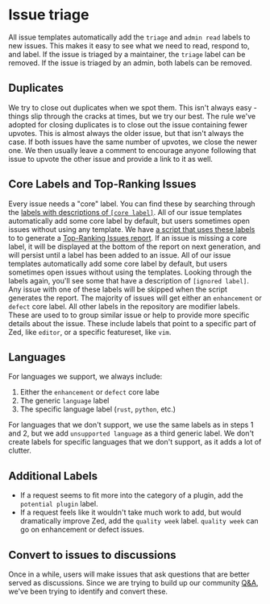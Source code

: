 # Issue triage

All issue templates automatically add the `triage` and `admin read` labels to new issues.  This makes it easy to see what we need to read, respond to, and label.  If the issue is triaged by a maintainer, the `triage` label can be removed.  If the issue is triaged by an admin, both labels can be removed.

## Duplicates

We try to close out duplicates when we spot them.  This isn't always easy - things slip through the cracks at times, but we try our best.  The rule we've adopted for closing duplicates is to close out the issue containing fewer upvotes.  This is almost always the older issue, but that isn't always the case.  If both issues have the same number of upvotes, we close the newer one.  We then usually leave a comment to encourage anyone following that issue to upvote the other issue and provide a link to it as well.

## Core Labels and Top-Ranking Issues

Every issue needs a "core" label.  You can find these by searching through the [labels with descriptions of `[core label]`](https://github.com/zed-industries/community/labels).  All of our issue templates automatically add some core label by default, but users sometimes open issues without using any template.  We have [a script that uses these labels](https://github.com/zed-industries/community/blob/main/scripts/update_top_ranking_issues/main.py) to to generate a [Top-Ranking Issues report](https://github.com/zed-industries/community/issues/52).  If an issue is missing a core label, it will be displayed at the bottom of the report on next generation, and will persist until a label has been added to an issue.  All of our issue templates automatically add some core label by default, but users sometimes open issues without using the templates.  Looking through the labels again, you'll see some that have a description of `[ignored label]`.  Any issue with one of these labels will be skipped when the script generates the report.  The majority of issues will get either an `enhancement` or `defect` core label.  All other labels in the repository are modifier labels.  These are used to to group similar issue or help to provide more specific details about the issue.  These include labels that point to a specific part of Zed, like `editor`, or a specific featureset, like `vim`.

## Languages

For languages we support, we always include:

1. Either the `enhancement` or `defect` core labe
2. The generic `language` label
3. The specific language label (`rust`, `python`, etc.)

For languages that we don't support, we use the same labels as in steps 1 and 2, but we add `unsupported language` as a third generic label.  We don't create labels for specific languages that we don't support, as it adds a lot of clutter.

## Additional Labels

- If a request seems to fit more into the category of a plugin, add the `potential plugin` label.
- If a request feels like it wouldn't take much work to add, but would dramatically improve Zed, add the `quality week` label.  `quality week` can go on enhancement or defect issues.

## Convert to issues to discussions

Once in a while, users will make issues that ask questions that are better served as discussions.  Since we are trying to build up our community [Q&A](https://github.com/zed-industries/community/discussions/categories/q-a), we've been trying to identify and convert these.

